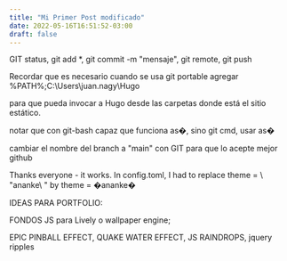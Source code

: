 ```yaml
---
title: "Mi Primer Post modificado"
date: 2022-05-16T16:51:52-03:00
draft: false
---
```


<HEAD>
 <meta charset="UTF-8"/>
</HEAD>

GIT status, git add *, git commit -m "mensaje", git remote, git push


Recordar que es necesario cuando se usa git portable agregar %PATH%;C:\Users\juan.nagy\Hugo

para que pueda invocar a Hugo desde las carpetas donde está el sitio estático.


notar que con git-bash  capaz que funciona as�, sino git cmd, usar as�

cambiar el nombre del branch a "main" con GIT para que lo acepte mejor github

Thanks everyone - it works. In config.toml, I had to replace
theme = \ "ananke\ "
by
theme = �ananke�

IDEAS PARA PORTFOLIO:

FONDOS JS para Lively o wallpaper engine;

EPIC PINBALL EFFECT, QUAKE WATER EFFECT, JS RAINDROPS, jquery ripples
